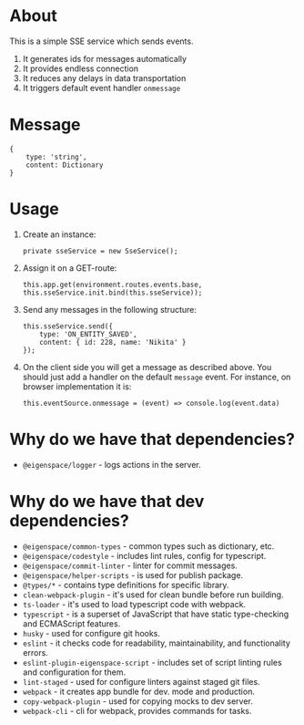 # About

This is a simple SSE service which sends events.
1. It generates ids for messages automatically
2. It provides endless connection
3. It reduces any delays in data transportation
4. It triggers default event handler `onmessage`

# Message

```
{
    type: 'string',
    content: Dictionary
}
```

# Usage

1. Create an instance:
    ```
    private sseService = new SseService();
    ```
2. Assign it on a GET-route:
    ```
    this.app.get(environment.routes.events.base, this.sseService.init.bind(this.sseService));
    ```
3. Send any messages in the following structure:
    ```
    this.sseService.send({ 
        type: 'ON_ENTITY_SAVED', 
        content: { id: 228, name: 'Nikita' }
    });
    ```
4. On the client side you will get a message as described above. You should
   just add a handler on the default `message` event. For instance, on
   browser implementation it is:
   ```
   this.eventSource.onmessage = (event) => console.log(event.data)
   ``` 

# Why do we have that dependencies?

* `@eigenspace/logger` - logs actions in the server.

# Why do we have that dev dependencies?

* `@eigenspace/common-types` - common types such as dictionary, etc.
* `@eigenspace/codestyle` - includes lint rules, config for typescript.
* `@eigenspace/commit-linter` - linter for commit messages.
* `@eigenspace/helper-scripts` - is used for publish package.
* `@types/*` - contains type definitions for specific library.
* `clean-webpack-plugin` - it's used for clean bundle before run building.
* `ts-loader` - it's used to load typescript code with webpack.
* `typescript` - is a superset of JavaScript that have static type-checking and ECMAScript features.
* `husky` - used for configure git hooks.
* `eslint` - it checks code for readability, maintainability, and functionality errors.
* `eslint-plugin-eigenspace-script` - includes set of script linting rules and configuration for them.
* `lint-staged` - used for configure linters against staged git files.
* `webpack` - it creates app bundle for dev. mode and production.
* `copy-webpack-plugin` - used for copying mocks to dev server.
* `webpack-cli` - cli for webpack, provides commands for tasks.
